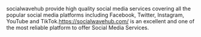 socialwavehub provide high quality social media services covering all the popular social media platforms including Facebook, Twitter, Instagram, YouTube and TikTok.https://socialwavehub.com/ is an excellent and one of the most reliable platform to offer Social Media Services.
